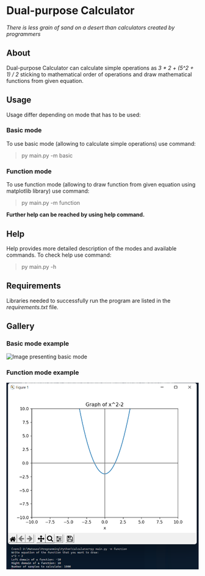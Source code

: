 # Dual-purpose Calculator

*There is less grain of sand on a desert than calculators created by programmers*

## About
Dual-purpose Calculator can calculate simple operations as *3 * 2 + (5^2 + 1) / 2* sticking to mathematical order of operations and draw mathematical functions from given equation.

## Usage
Usage differ depending on mode that has to be used:

### Basic mode
To use basic mode (allowing to calculate simple operations) use command:
> py main.py -m basic

### Function mode
To use function mode (allowing to draw function from given equation using matplotlib library) use command:
> py main.py -m function

**Further help can be reached by using help command.**

## Help
Help provides more detailed description of the modes and available commands. To check help use command:
> py main.py -h

## Requirements
Libraries needed to successfully run the program are listed in the *requirements.txt* file.

## Gallery

### Basic mode example
![Image presenting basic mode](/images/basic_mode.png)

### Function mode example
![Image presenting function mode](images/function_mode.png)